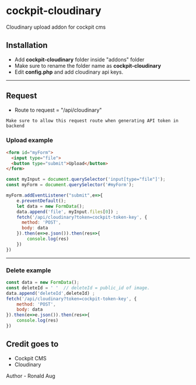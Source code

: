 # cockpit-cloudinary
Cloudinary upload addon for cockpit cms

## Installation
- Add **cockpit-cloudinary** folder inside "addons" folder
- Make sure to rename the folder name as **cockpit-cloudinary**
- Edit **config.php** and add cloudinary api keys.
-----

## Request
- Route to request = "/api/cloudinary"

`Make sure to allow this request route when generating API token in backend`

### Upload example
```html
<form id="myForm">
  <input type="file">
  <button type="submit">Upload</button>
</form>
```
```javascript
const myInput = document.querySelector('input[type="file"]');
const myForm = document.querySelector('#myForm');

myForm.addEventListener("submit",e=>{
    e.preventDefault();
    let data = new FormData();
    data.append('file', myInput.files[0]) ;
    fetch('/api/cloudinary?token=cockpit-token-key', {
      method: 'POST',
      body: data
    }).then(e=>e.json()).then(res=>{
        console.log(res)
    })
})
```

----

### Delete example
```javascript
const data = new FormData();
const deleteId = ' '  // deleteId = public_id of image.
data.append('deleteId',deleteId) ;
fetch('/api/cloudinary?token=cockpit-token-key', {
    method: 'POST',
    body: data
}).then(e=>e.json()).then(res=>{
    console.log(res)
})
```

## Credit goes to
- Cockpit CMS
- Cloudinary


Author - Ronald Aug
